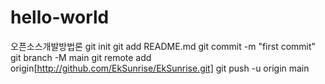 # hello-world
오픈소스개발방법론
git init
git add README.md
git commit -m "first commit"
git branch -M main
git remote add origin[http://github.com/EkSunrise/EkSunrise.git]
git push -u origin main
